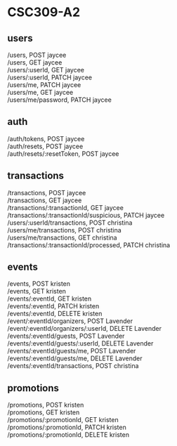 # CSC309-A2

## users
/users, POST jaycee \
/users, GET jaycee \
/users/:userId, GET jaycee \
/users/:userId, PATCH jaycee \
/users/me, PATCH jaycee \
/users/me, GET jaycee \
/users/me/password, PATCH jaycee

## auth
/auth/tokens, POST jaycee \
/auth/resets, POST jaycee \
/auth/resets/:resetToken, POST jaycee

## transactions
/transactions, POST jaycee \
/transactions, GET jaycee \
/transactions/:transactionId, GET jaycee \
/transactions/:transactionId/suspicious, PATCH jaycee \
/users/:userId/transactions, POST christina \
/users/me/transactions, POST christina \
/users/me/transactions, GET christina \
/transactions/:transactionId/processed, PATCH christina

## events
/events, POST kristen \
/events, GET kristen \
/events/:eventId, GET kristen \
/events/:eventId, PATCH kristen \
/events/:eventId, DELETE kristen \
/event/:eventId/organizers, POST Lavender \
/event/:eventId/organizers/:userId, DELETE Lavender \
/events/:eventId/guests, POST Lavender \
/events/:eventId/guests/:userId, DELETE Lavender\
/events/:eventId/guests/me, POST Lavender \
/events/:eventId/guests/me, DELETE Lavender \
/events/:eventId/transactions, POST christina

## promotions
/promotions, POST kristen \
/promotions, GET kristen \
/promotions/:promotionId, GET kristen \
/promotions/:promotionId, PATCH kristen \
/promotions/:promotionId, DELETE kristen
